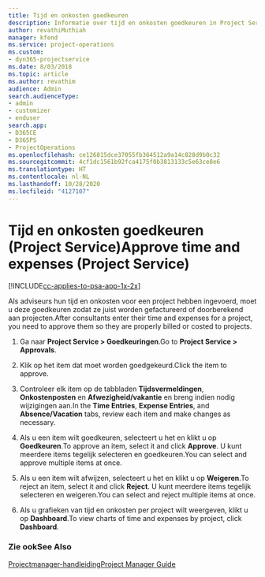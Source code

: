 ```yaml
---
title: Tijd en onkosten goedkeuren
description: Informatie over tijd en onkosten goedkeuren in Project Service
author: revathiMuthiah
manager: kfend
ms.service: project-operations
ms.custom:
- dyn365-projectservice
ms.date: 8/03/2018
ms.topic: article
ms.author: revathim
audience: Admin
search.audienceType:
- admin
- customizer
- enduser
search.app:
- D365CE
- D365PS
- ProjectOperations
ms.openlocfilehash: ce126815dce37055fb364512a9a14c828d9b0c32
ms.sourcegitcommit: 4cf1dc1561b92fca4175f0b3813133c5e63ce8e6
ms.translationtype: HT
ms.contentlocale: nl-NL
ms.lasthandoff: 10/28/2020
ms.locfileid: "4127107"
---
```

# <a name="approve-time-and-expenses-project-service"></a><span data-ttu-id="bddf9-103">Tijd en onkosten goedkeuren (Project Service)</span><span class="sxs-lookup"><span data-stu-id="bddf9-103">Approve time and expenses (Project Service)</span></span>

[!INCLUDE[cc-applies-to-psa-app-1x-2x](../includes/cc-applies-to-psa-app-1x-2x.md)]

<span data-ttu-id="bddf9-104">Als adviseurs hun tijd en onkosten voor een project hebben ingevoerd, moet u deze goedkeuren zodat ze juist worden gefactureerd of doorberekend aan projecten.</span><span class="sxs-lookup"><span data-stu-id="bddf9-104">After consultants enter their time and expenses for a project, you need to approve them so they are properly billed or costed to projects.</span></span>  
  
1.  <span data-ttu-id="bddf9-105">Ga naar **Project Service > Goedkeuringen**.</span><span class="sxs-lookup"><span data-stu-id="bddf9-105">Go to **Project Service > Approvals**.</span></span>  
  
2.  <span data-ttu-id="bddf9-106">Klik op het item dat moet worden goedgekeurd.</span><span class="sxs-lookup"><span data-stu-id="bddf9-106">Click the item to approve.</span></span>  
  
3.  <span data-ttu-id="bddf9-107">Controleer elk item op de tabbladen **Tijdsvermeldingen**, **Onkostenposten** en **Afwezigheid/vakantie** en breng indien nodig wijzigingen aan.</span><span class="sxs-lookup"><span data-stu-id="bddf9-107">In the **Time Entries**, **Expense Entries**, and **Absence/Vacation** tabs, review each item and make changes as necessary.</span></span>  
  
4.  <span data-ttu-id="bddf9-108">Als u een item wilt goedkeuren, selecteert u het en klikt u op **Goedkeuren**.</span><span class="sxs-lookup"><span data-stu-id="bddf9-108">To approve an item, select it and click **Approve**.</span></span> <span data-ttu-id="bddf9-109">U kunt meerdere items tegelijk selecteren en goedkeuren.</span><span class="sxs-lookup"><span data-stu-id="bddf9-109">You can select and approve multiple items at once.</span></span>  
  
5.  <span data-ttu-id="bddf9-110">Als u een item wilt afwijzen, selecteert u het en klikt u op **Weigeren**.</span><span class="sxs-lookup"><span data-stu-id="bddf9-110">To reject an item, select it and click **Reject**.</span></span> <span data-ttu-id="bddf9-111">U kunt meerdere items tegelijk selecteren en weigeren.</span><span class="sxs-lookup"><span data-stu-id="bddf9-111">You can select and reject multiple items at once.</span></span>  
  
6.  <span data-ttu-id="bddf9-112">Als u grafieken van tijd en onkosten per project wilt weergeven, klikt u op **Dashboard**.</span><span class="sxs-lookup"><span data-stu-id="bddf9-112">To view charts of time and expenses by project, click **Dashboard**.</span></span>  
  
### <a name="see-also"></a><span data-ttu-id="bddf9-113">Zie ook</span><span class="sxs-lookup"><span data-stu-id="bddf9-113">See Also</span></span>  
 [<span data-ttu-id="bddf9-114">Projectmanager-handleiding</span><span class="sxs-lookup"><span data-stu-id="bddf9-114">Project Manager Guide</span></span>](../psa/project-manager-guide.md)
